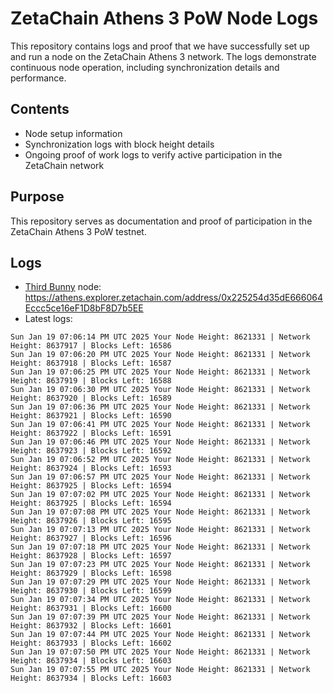 # ZetaChain Athens 3 PoW Node Logs
This repository contains logs and proof that we have successfully set up and run a node on the ZetaChain Athens 3 network. The logs demonstrate continuous node operation, including synchronization details and performance.

## Contents
- Node setup information
- Synchronization logs with block height details
- Ongoing proof of work logs to verify active participation in the ZetaChain network

## Purpose
This repository serves as documentation and proof of participation in the ZetaChain Athens 3 PoW testnet.

## Logs

- [Third Bunny](https://thirdbunny.xyz/) node: https://athens.explorer.zetachain.com/address/0x225254d35dE666064Eccc5ce16eF1D8bF8D7b5EE
- Latest logs:
```
Sun Jan 19 07:06:14 PM UTC 2025 Your Node Height: 8621331 | Network Height: 8637917 | Blocks Left: 16586
Sun Jan 19 07:06:20 PM UTC 2025 Your Node Height: 8621331 | Network Height: 8637918 | Blocks Left: 16587
Sun Jan 19 07:06:25 PM UTC 2025 Your Node Height: 8621331 | Network Height: 8637919 | Blocks Left: 16588
Sun Jan 19 07:06:30 PM UTC 2025 Your Node Height: 8621331 | Network Height: 8637920 | Blocks Left: 16589
Sun Jan 19 07:06:36 PM UTC 2025 Your Node Height: 8621331 | Network Height: 8637921 | Blocks Left: 16590
Sun Jan 19 07:06:41 PM UTC 2025 Your Node Height: 8621331 | Network Height: 8637922 | Blocks Left: 16591
Sun Jan 19 07:06:46 PM UTC 2025 Your Node Height: 8621331 | Network Height: 8637923 | Blocks Left: 16592
Sun Jan 19 07:06:52 PM UTC 2025 Your Node Height: 8621331 | Network Height: 8637924 | Blocks Left: 16593
Sun Jan 19 07:06:57 PM UTC 2025 Your Node Height: 8621331 | Network Height: 8637925 | Blocks Left: 16594
Sun Jan 19 07:07:02 PM UTC 2025 Your Node Height: 8621331 | Network Height: 8637925 | Blocks Left: 16594
Sun Jan 19 07:07:08 PM UTC 2025 Your Node Height: 8621331 | Network Height: 8637926 | Blocks Left: 16595
Sun Jan 19 07:07:13 PM UTC 2025 Your Node Height: 8621331 | Network Height: 8637927 | Blocks Left: 16596
Sun Jan 19 07:07:18 PM UTC 2025 Your Node Height: 8621331 | Network Height: 8637928 | Blocks Left: 16597
Sun Jan 19 07:07:23 PM UTC 2025 Your Node Height: 8621331 | Network Height: 8637929 | Blocks Left: 16598
Sun Jan 19 07:07:29 PM UTC 2025 Your Node Height: 8621331 | Network Height: 8637930 | Blocks Left: 16599
Sun Jan 19 07:07:34 PM UTC 2025 Your Node Height: 8621331 | Network Height: 8637931 | Blocks Left: 16600
Sun Jan 19 07:07:39 PM UTC 2025 Your Node Height: 8621331 | Network Height: 8637932 | Blocks Left: 16601
Sun Jan 19 07:07:44 PM UTC 2025 Your Node Height: 8621331 | Network Height: 8637933 | Blocks Left: 16602
Sun Jan 19 07:07:50 PM UTC 2025 Your Node Height: 8621331 | Network Height: 8637934 | Blocks Left: 16603
Sun Jan 19 07:07:55 PM UTC 2025 Your Node Height: 8621331 | Network Height: 8637934 | Blocks Left: 16603
```
